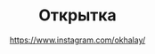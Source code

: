 ---
title: Открытка
description: Открытка, А6 (10х15 см)
author: https://www.instagram.com/okhalay/
cost: 2000₸
---